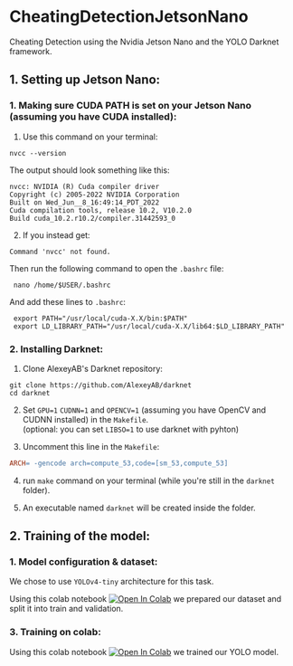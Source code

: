 # CheatingDetectionJetsonNano
Cheating Detection using the Nvidia Jetson Nano and the YOLO Darknet framework.


## 1. Setting up Jetson Nano:
### 1. Making sure CUDA PATH is set on your Jetson Nano (assuming you have CUDA installed):
1. Use this command on your terminal:
```Shell
nvcc --version
```
   The output should look something like this:
```Shell
nvcc: NVIDIA (R) Cuda compiler driver
Copyright (c) 2005-2022 NVIDIA Corporation
Built on Wed_Jun__8_16:49:14_PDT_2022
Cuda compilation tools, release 10.2, V10.2.0
Build cuda_10.2.r10.2/compiler.31442593_0
```
2. If you instead get:
```Shell
Command 'nvcc' not found.
```
   Then run the following command to open the ```.bashrc``` file:
```Shell
 nano /home/$USER/.bashrc
```
And add these lines to ```.bashrc```:
```Vim
 export PATH="/usr/local/cuda-X.X/bin:$PATH"
 export LD_LIBRARY_PATH="/usr/local/cuda-X.X/lib64:$LD_LIBRARY_PATH"
```
### 2. Installing Darknet:
1. Clone AlexeyAB's Darknet repository:

```Shell
git clone https://github.com/AlexeyAB/darknet
cd darknet
```

2. Set ```GPU=1``` ```CUDNN=1``` and ```OPENCV=1``` (assuming you have OpenCV and CUDNN installed) in the ```Makefile```.  
   (optional: you can set ```LIBSO=1``` to use darknet with pyhton)

4. Uncomment this line in the ```Makefile```:
```Makefile
ARCH= -gencode arch=compute_53,code=[sm_53,compute_53]
```

4. run ```make``` command on your terminal (while you're still in the ```darknet``` folder).

5. An executable named ```darknet``` will be created inside the folder.

## 2. Training of the model:
### 1. Model configuration & dataset:
We chose to use ```YOLOv4-tiny``` architecture for this task.  

Using this colab notebook [![Open In Colab](https://colab.research.google.com/assets/colab-badge.svg)](https://colab.research.google.com/drive/1G188PEVGwdTbPvotCFRM_l2mluUhShwy#scrollTo=Xx5PnGZCz3fy/) we prepared our dataset and split it into train and validation.


### 3. Training on colab:
Using this colab notebook [![Open In Colab](https://colab.research.google.com/assets/colab-badge.svg)](https://colab.research.google.com/drive/1D4iJc1YrJQu-HGLapft7IjGYrwMHJVOH/) we trained our YOLO model.

